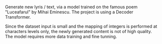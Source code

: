 Generate new lyris / text, via a model trained on the famous poem "Luceafarul" by Mihai Eminescu.
The project is using a Decoder Transformer.

Since the dataset input is small and the mapping of integers is performed at characters levels only, the newly generated content is not of high quality.
The model requires more data training and fine tunning.
